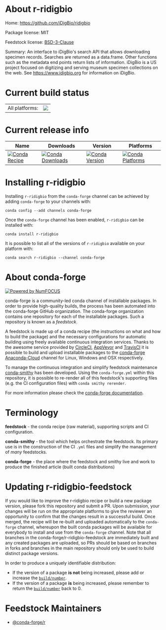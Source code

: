 About r-ridigbio
================

Home: https://github.com/iDigBio/ridigbio

Package license: MIT

Feedstock license: [BSD-3-Clause](https://github.com/conda-forge/r-ridigbio-feedstock/blob/master/LICENSE.txt)

Summary: An interface to iDigBio's search API that allows downloading specimen records. Searches are returned as a data.frame. Other functions such as the metadata end points return lists of information. iDigBio is a US project focused on digitizing and serving museum specimen collections on the web. See <https://www.idigbio.org> for information on iDigBio.

Current build status
====================


<table><tr><td>All platforms:</td>
    <td>
      <a href="https://dev.azure.com/conda-forge/feedstock-builds/_build/latest?definitionId=8255&branchName=master">
        <img src="https://dev.azure.com/conda-forge/feedstock-builds/_apis/build/status/r-ridigbio-feedstock?branchName=master">
      </a>
    </td>
  </tr>
</table>

Current release info
====================

| Name | Downloads | Version | Platforms |
| --- | --- | --- | --- |
| [![Conda Recipe](https://img.shields.io/badge/recipe-r--ridigbio-green.svg)](https://anaconda.org/conda-forge/r-ridigbio) | [![Conda Downloads](https://img.shields.io/conda/dn/conda-forge/r-ridigbio.svg)](https://anaconda.org/conda-forge/r-ridigbio) | [![Conda Version](https://img.shields.io/conda/vn/conda-forge/r-ridigbio.svg)](https://anaconda.org/conda-forge/r-ridigbio) | [![Conda Platforms](https://img.shields.io/conda/pn/conda-forge/r-ridigbio.svg)](https://anaconda.org/conda-forge/r-ridigbio) |

Installing r-ridigbio
=====================

Installing `r-ridigbio` from the `conda-forge` channel can be achieved by adding `conda-forge` to your channels with:

```
conda config --add channels conda-forge
```

Once the `conda-forge` channel has been enabled, `r-ridigbio` can be installed with:

```
conda install r-ridigbio
```

It is possible to list all of the versions of `r-ridigbio` available on your platform with:

```
conda search r-ridigbio --channel conda-forge
```


About conda-forge
=================

[![Powered by NumFOCUS](https://img.shields.io/badge/powered%20by-NumFOCUS-orange.svg?style=flat&colorA=E1523D&colorB=007D8A)](http://numfocus.org)

conda-forge is a community-led conda channel of installable packages.
In order to provide high-quality builds, the process has been automated into the
conda-forge GitHub organization. The conda-forge organization contains one repository
for each of the installable packages. Such a repository is known as a *feedstock*.

A feedstock is made up of a conda recipe (the instructions on what and how to build
the package) and the necessary configurations for automatic building using freely
available continuous integration services. Thanks to the awesome service provided by
[CircleCI](https://circleci.com/), [AppVeyor](https://www.appveyor.com/)
and [TravisCI](https://travis-ci.com/) it is possible to build and upload installable
packages to the [conda-forge](https://anaconda.org/conda-forge)
[Anaconda-Cloud](https://anaconda.org/) channel for Linux, Windows and OSX respectively.

To manage the continuous integration and simplify feedstock maintenance
[conda-smithy](https://github.com/conda-forge/conda-smithy) has been developed.
Using the ``conda-forge.yml`` within this repository, it is possible to re-render all of
this feedstock's supporting files (e.g. the CI configuration files) with ``conda smithy rerender``.

For more information please check the [conda-forge documentation](https://conda-forge.org/docs/).

Terminology
===========

**feedstock** - the conda recipe (raw material), supporting scripts and CI configuration.

**conda-smithy** - the tool which helps orchestrate the feedstock.
                   Its primary use is in the construction of the CI ``.yml`` files
                   and simplify the management of *many* feedstocks.

**conda-forge** - the place where the feedstock and smithy live and work to
                  produce the finished article (built conda distributions)


Updating r-ridigbio-feedstock
=============================

If you would like to improve the r-ridigbio recipe or build a new
package version, please fork this repository and submit a PR. Upon submission,
your changes will be run on the appropriate platforms to give the reviewer an
opportunity to confirm that the changes result in a successful build. Once
merged, the recipe will be re-built and uploaded automatically to the
`conda-forge` channel, whereupon the built conda packages will be available for
everybody to install and use from the `conda-forge` channel.
Note that all branches in the conda-forge/r-ridigbio-feedstock are
immediately built and any created packages are uploaded, so PRs should be based
on branches in forks and branches in the main repository should only be used to
build distinct package versions.

In order to produce a uniquely identifiable distribution:
 * If the version of a package **is not** being increased, please add or increase
   the [``build/number``](https://conda.io/docs/user-guide/tasks/build-packages/define-metadata.html#build-number-and-string).
 * If the version of a package **is** being increased, please remember to return
   the [``build/number``](https://conda.io/docs/user-guide/tasks/build-packages/define-metadata.html#build-number-and-string)
   back to 0.

Feedstock Maintainers
=====================

* [@conda-forge/r](https://github.com/conda-forge/r/)

